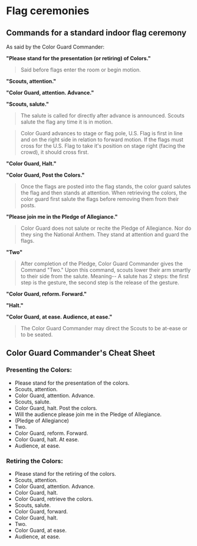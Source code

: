 # Flag ceremonies

## Commands for a standard indoor flag ceremony 

As said by the Color Guard Commander:


**"Please stand for the presentation (or retiring) of Colors."**

> Said before flags enter the room or begin motion.

**"Scouts, attention."**

**"Color Guard, attention. Advance."**

**"Scouts, salute."**

> The salute is called for directly after advance is announced. Scouts salute the flag any time it is in motion.

> Color Guard advances to stage or flag pole, U.S. Flag is first in line and on the right side in relation to forward motion. If the flags must cross for the U.S. Flag to take it's position on stage right (facing the crowd), it should cross first.

**"Color Guard, Halt."**

**"Color Guard, Post the Colors."**

> Once the flags are posted into the flag stands, the color guard salutes the flag and then stands at attention.  When retrieving the colors, the color guard first salute the flags before removing them from their posts.

**"Please join me in the Pledge of Allegiance."**

> Color Guard does not salute or recite the Pledge of Allegiance. Nor do they sing the National Anthem. They stand at attention and guard the flags.

**"Two"** 

> After completion of the Pledge, Color Guard Commander gives the Command "Two." Upon this command, scouts lower their arm smartly to their side from the salute. Meaning-- A salute has 2 steps: the first step is the gesture, the second step is the release of the gesture.

**"Color Guard, reform. Forward."**

**"Halt."**

**"Color Guard, at ease. Audience, at ease."**  

> The Color Guard Commander may direct the Scouts to be at-ease or to be seated.

## Color Guard Commander's Cheat Sheet 

### Presenting the Colors:

* Please stand for the presentation of the colors.
* Scouts, attention.
* Color Guard, attention. Advance.
* Scouts, salute.
* Color Guard, halt. Post the colors.
* Will the audience please join me in the Pledge of Allegiance.
* (Pledge of Allegiance)
* Two.
* Color Guard, reform. Forward.
* Color Guard, halt. At ease.
* Audience, at ease.

### Retiring the Colors: 

* Please stand for the retiring of the colors.
* Scouts, attention.
* Color Guard, attention. Advance.
* Color Guard, halt.
* Color Guard, retrieve the colors.
* Scouts, salute.
* Color Guard, forward.
* Color Guard, halt.
* Two.
* Color Guard, at ease.
* Audience, at ease.